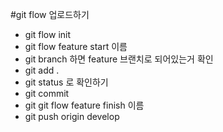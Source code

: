 #git flow 업로드하기
- git flow init
- git flow feature start 이름
- git branch 하면 feature 브랜치로 되어있는거 확인
- git add .
- git status 로 확인하기
- git commit
- git git flow feature finish 이름
- git push origin develop
